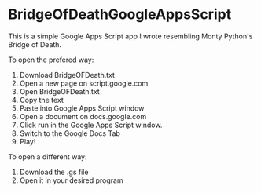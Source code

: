 # BridgeOfDeathGoogleAppsScript
This is a simple Google Apps Script app I wrote resembling Monty Python's Bridge of Death.

To open the prefered way:
1. Download BridgeOFDeath.txt
2. Open a new page on script.google.com
3. Open BridgeOFDeath.txt
4. Copy the text
5. Paste into Google Apps Script window
6. Open a document on docs.google.com
7. Click run in the Google Apps Script window.
8. Switch to the Google Docs Tab
9. Play!

To open a different way:
1. Download the .gs file
2. Open it in your desired program
